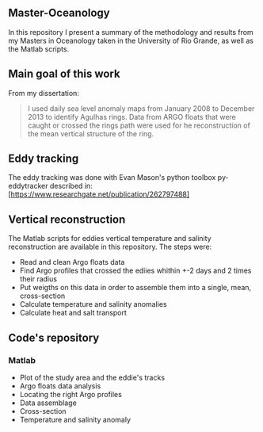 ## Master-Oceanology

In this repository I present a summary of the methodology and results from my Masters in Oceanology taken in the University of Rio Grande, as well as the Matlab scripts.

## Main goal of this work 

From my dissertation: 
>  I used daily sea level anomaly maps from January 2008 to December 2013 to identify Agulhas rings. Data from ARGO floats that were caught or crossed the rings path were used for he reconstruction of the mean vertical structure of the ring.

## Eddy tracking

The eddy tracking was done with Evan Mason's python toolbox py-eddytracker described in:
 [https://www.researchgate.net/publication/262797488]


## Vertical reconstruction

The Matlab scripts for eddies vertical temperature and salinity reconstruction are available in this repository. The steps were:
- Read and clean Argo floats data 
- Find Argo profiles that crossed the ediies whithin +-2 days and 2 times their radius
- Put weigths on this data in order to assemble them into a single, mean, cross-section
- Calculate temperature and salinity anomalies
- Calculate heat and salt transport

## Code's repository

### Matlab
- Plot of the study area and the eddie's tracks
- Argo floats data analysis
- Locating the right Argo profiles
- Data assemblage
- Cross-section
- Temperature and salinity anomaly



